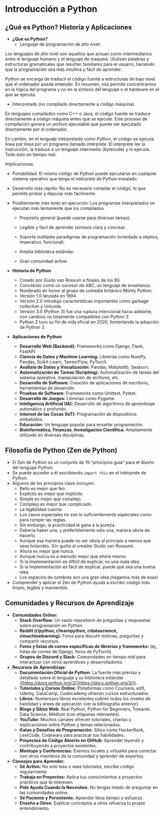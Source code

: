 # Introducción a Python

## ¿Qué es Python? Historia y Aplicaciones
- **¿Qué es Python?**
  - Lenguaje de programación de alto nivel:

Los lenguajes de alto nivel son aquellos que actuan como intermediarios entre el lenguaje humano y el lenguaje de maquina. Utulizan palabras y estructuras gramaticales que resultan familiares para el usuario, haciendo que la programación sea más intuitiva y fácil de aprender. 

Python se encarga de traducir el código fuente a estructuras de bajo nivel que el ordenador pueda entender. En resumen, nos permite concentrarnos en la lógica del programa y no en la sintaxis del lenguaje o el hardware en el que se ejecuta.

  - Interpretado (no compilado directamente a código máquina).

En lenguajes compilados como C++ o Java, el código fuente se traduce directamente a código máquina antes que se ejecute. Este proceso de compilación genera un archivo ejecutable que puede ser ejecutado directamente por el ordenador. 

En cambio, en el lenguaje interpretado como Python, el código se ejecuta línea por línea por un programa llamado intérprete. El intérprete lee la instrucción, la traduce a un lenguaje intermedio (bytecode) y lo ejecuta. Todo esto en tiempo real.

Implicaciones:

- Portabilidad: El mismo código de Python puede ejecutarse en cualquier sistema operativo que tenga el intérprete de Python instalado.
- Desarrollo más rápido: No es necesario compilar el código, lo que permite probar y depurar más fácilmente.
- Posiblemente más lento en ejecución: Los programas interpretados se ejecutan más lentamente que los compilados.

  - Propósito general (puede usarse para diversas tareas).
  
  
  
  - Legible y fácil de aprender (sintaxis clara y concisa).
  - Soporta múltiples paradigmas de programación (orientado a objetos, imperativo, funcional).
  - Amplia biblioteca estándar.
  - Gran comunidad activa.
- **Historia de Python**
  - Creado por Guido van Rossum a finales de los 80.
  - Concebido como un sucesor de ABC, un lenguaje de enseñanza.
  - Nombrado en honor al grupo de comedia británico Monty Python.
  - Versión 1.0 lanzada en 1994.
  - Versión 2.0 introdujo características importantes como garbage collection y Unicode.
  - Versión 3.0 (Python 3) fue una ruptura intencional hacia adelante, con cambios no totalmente compatibles con Python 2.
  - Python 2 tuvo su fin de vida oficial en 2020, fomentando la adopción de Python 3.
- **Aplicaciones de Python**
  - **Desarrollo Web (Backend):** Frameworks como Django, Flask, FastAPI.
  - **Ciencia de Datos y Machine Learning:** Librerías como NumPy, Pandas, Scikit-Learn, TensorFlow, PyTorch.
  - **Análisis de Datos y Visualización:** Pandas, Matplotlib, Seaborn.
  - **Automatización de Tareas (Scripting):** Automatización de tareas del sistema operativo, manipulación de archivos, etc.
  - **Desarrollo de Software:** Creación de aplicaciones de escritorio, herramientas de desarrollo.
  - **Pruebas de Software:** Frameworks como Unittest, Pytest.
  - **Desarrollo de Juegos:** Librerías como Pygame.
  - **Inteligencia Artificial (IA):** Desarrollo de algoritmos de aprendizaje automático y profundo.
  - **Internet de las Cosas (IoT):** Programación de dispositivos embebidos.
  - **Educación:** Un lenguaje popular para enseñar programación.
  - **Bioinformática, Finanzas, Investigación Científica:** Ampliamente utilizado en diversas disciplinas.

## Filosofía de Python (Zen de Python)
- El Zen de Python es un conjunto de 19 "principios guía" para el diseño del lenguaje Python.
- Se puede acceder a él escribiendo `import this` en el intérprete de Python.
- Algunos de los principios clave incluyen:
  - Bello es mejor que feo.
  - Explícito es mejor que implícito.
  - Simple es mejor que complejo.
  - Complejo es mejor que complicado.
  - La legibilidad cuenta.
  - Los casos especiales no son lo suficientemente especiales como para romper las reglas.
  - Sin embargo, la practicidad le gana a la pureza.
  - Debería haber una, y preferiblemente sólo una, manera obvia de hacerlo.
  - Aunque esa manera puede no ser obvia al principio a menos que seas holandés. (Un guiño al creador Guido van Rossum).
  - Ahora es mejor que nunca.
  - Aunque nunca es a menudo mejor que *ahora* mismo.
  - Si la implementación es difícil de explicar, es una mala idea.
  - Si la implementación es fácil de explicar, puede que sea una buena idea.
  - Los espacios de nombres son una gran idea ¡hagamos más de esas!
- Comprender y aplicar el Zen de Python ayuda a escribir código más limpio, legible y mantenible.

## Comunidades y Recursos de Aprendizaje
- **Comunidades Online:**
  - **Stack Overflow:** Un vasto repositorio de preguntas y respuestas sobre programación en Python.
  - **Reddit (r/python, r/learnpython, r/datascience, r/machinelearning):** Foros para discutir noticias, preguntas y compartir recursos.
  - **Foros y listas de correo específicas de librerías y frameworks:** (ej., listas de correo de Django, foros de PyTorch).
  - **Grupos de Discord y Slack:** Comunidades en tiempo real para interactuar con otros aprendices y desarrolladores.
- **Recursos de Aprendizaje:**
  - **Documentación Oficial de Python:** La fuente más precisa y detallada sobre el lenguaje y su biblioteca estándar ([https://docs.python.org/3/](https://docs.python.org/3/)).
  - **Tutoriales y Cursos Online:** Plataformas como Coursera, edX, Udemy, DataCamp, Codecademy ofrecen cursos estructurados.
  - **Libros:** Numerosos libros excelentes cubren todos los niveles de habilidad y áreas de aplicación (ver la bibliografía anterior).
  - **Blogs y Sitios Web:** Real Python, Python for Beginners, Towards Data Science, Medium (con etiquetas relevantes).
  - **YouTube:** Muchos canales ofrecen tutoriales, charlas y explicaciones sobre Python y temas relacionados.
  - **Katas y Desafíos de Programación:** Sitios como HackerRank, LeetCode, Codewars para practicar tus habilidades.
  - **Proyectos de Código Abierto en GitHub:** Aprender leyendo y contribuyendo a proyectos existentes.
  - **Meetups y Conferencias:** Eventos locales y virtuales para conectar con otros miembros de la comunidad y aprender de expertos.
- **Consejos para Aprender:**
  - **Sé Activo:** No solo leas o veas tutoriales, escribe código regularmente.
  - **Trabaja en Proyectos:** Aplica tus conocimientos a proyectos prácticos que te interesen.
  - **Pide Ayuda Cuando la Necesites:** No tengas miedo de preguntar en las comunidades online.
  - **Sé Paciente y Persistente:** Aprender lleva tiempo y esfuerzo.
  - **Enseña a Otros:** Explicar conceptos a otros refuerza tu propio entendimiento.
